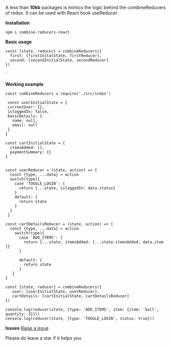 
A less than **10kb** packages is mimics the logic behind the combineReducers of redux. It can be used with React hook useReducer 

**Installation**

    npm i combine-reducers-react

**Basic usage**

    const [state, reducer] = combineReducers({
      first: [firstInitalState, firstReducer],
      second: [secondInitialState, secondReducer]
    })
`

**Working example**

    const combineReducers = require('./src/index')

     const userInitialState = {
     currentUser: {},
     isloggedIn: false,
     basicDetails: {
       name: null,
       email: null
     }
    }

    const cartInitialState = {
      itemsAdded: [],
      paymentSummary: {} 
    }


    const userReducer = (state, action) => {
      const {type, ...data} = action
      switch(type){
        case 'TOGGLE_LOGIN': {
          return {...state, isloggedIn: data.status}
        }
        default: {
          return state
        }
      }
     }

    const cartDetailsReducer = (state, action) => {
      const {type, ...data} = action
        switch(type){
          case 'ADD_ITEMS': {
            return {...state, itemsAdded: [...state.itemsAdded, data.item ]}
          }

          default: {
            return state
          }
       }
    }

    const [state, reducer] = combineReducers({
       user: [userInitialState, userReducer],
       cartDetails: [cartInitialState, cartDetailsReducer]
    })

    console.log(reducer(state, {type: 'ADD_ITEMS', item: {item: 'ball', quantity: 3}}))
    console.log(reducer(state, {type: 'TOGGLE_LOGIN', status: true}))


**Issues**
[Raise a issue ]( https://github.com/srikanth000/combine-reducers-react/issues)

Please do leave a star if it helps you



